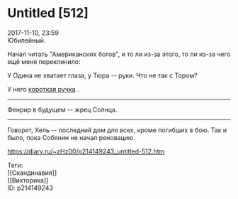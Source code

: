 Untitled [512]
===============

   
 2017-11-10, 23:59   
  Юбилейный.   
   
 Начал читать "Американских богов", и то ли из-за этого, то ли из-за чего ещё меня переклинило:   
   
 У Одина не хватает глаза, у Тюра -- руки. Что не так с Тором?   
   
 У него  [короткая ручка](https://ru.wikipedia.org/wiki/%D0%9C%D1%8C%D1%91%D0%BB%D1%8C%D0%BD%D0%B8%D1%80)  .   
   
 ***   
   
 Фенрир в будущем -- жрец Солнца.   
   
 ***   
   
 Говорят, Хель -- последний дом для всех, кроме погибших в бою. Так и было, пока Собянин не начал реновацию.   
    
 <https://diary.ru/~zHz00/p214149243_untitled-512.htm>   
   
 Теги:   
 [[Скандинавия]]   
 [[Викторика]]   
 ID: p214149243
